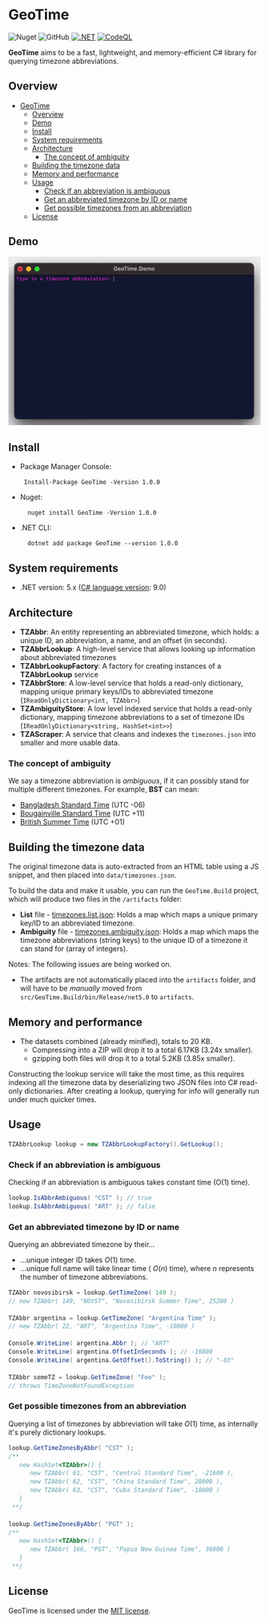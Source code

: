 # GeoTime
![Nuget](https://img.shields.io/nuget/v/GeoTime)
![GitHub](https://img.shields.io/github/license/neoncitylights/GeoTime)
[![.NET](https://github.com/neoncitylights/GeoTime/actions/workflows/dotnet.yml/badge.svg)](https://github.com/neoncitylights/GeoTime/actions/workflows/dotnet.yml)
[![CodeQL](https://github.com/neoncitylights/GeoTime/actions/workflows/codeql-analysis.yml/badge.svg)](https://github.com/neoncitylights/GeoTime/actions/workflows/codeql-analysis.yml)

**GeoTime** aims to be a fast, lightweight, and memory-efficient C# library for querying timezone abbreviations.

## Overview
- [GeoTime](#geotime)
  - [Overview](#overview)
  - [Demo](#demo)
  - [Install](#install)
  - [System requirements](#system-requirements)
  - [Architecture](#architecture)
    - [The concept of ambiguity](#the-concept-of-ambiguity)
  - [Building the timezone data](#building-the-timezone-data)
  - [Memory and performance](#memory-and-performance)
  - [Usage](#usage)
    - [Check if an abbreviation is ambiguous](#check-if-an-abbreviation-is-ambiguous)
    - [Get an abbreviated timezone by ID or name](#get-an-abbreviated-timezone-by-id-or-name)
    - [Get possible timezones from an abbreviation](#get-possible-timezones-from-an-abbreviation)
  - [License](#license)

## Demo
![GIF demonstrating the GeoTime library](assets/demo-recording.gif)

## Install
 * Package Manager Console:

        Install-Package GeoTime -Version 1.0.0

* Nuget:

        nuget install GeoTime -Version 1.0.0

* .NET CLI:

        dotnet add package GeoTime --version 1.0.0

## System requirements
 * .NET version: 5.x ([C# language version](https://docs.microsoft.com/en-us/dotnet/csharp/language-reference/configure-language-version#defaults): 9.0)

## Architecture
 - **TZAbbr**: An entity representing an abbreviated timezone, which holds: a unique ID, an abbreviation, a name, and an offset (in seconds).
 - **TZAbbrLookup**: A high-level service that allows looking up information about abbreviated timezones
 - **TZAbbrLookupFactory**: A factory for creating instances of a **TZAbbrLookup** service
 - **TZAbbrStore**: A low-level service that holds a read-only dictionary, mapping unique primary keys/IDs to abbreviated timezone (`IReadOnlyDictionary<int, TZAbbr>`)
 - **TZAmbiguityStore**: A low level indexed service that holds a read-only dictionary, mapping timezone abbreviations to a set of timezone IDs (`IReadOnlyDictionary<string, HashSet<int>>`)
 - **TZAScraper**: A service that cleans and indexes the `timezones.json` into smaller and more usable data.

### The concept of ambiguity
We say a timezone abbreviation is *ambiguous*, if it can possibly stand for multiple different timezones. For example, **BST** can mean:
 - [Bangladesh Standard Time](https://en.wikipedia.org/wiki/Bangladesh_Standard_Time) (UTC -06)
 - [Bougainville Standard Time](https://en.wikipedia.org/wiki/Bougainville_Standard_Time) (UTC +11)
 - [British Summer Time](https://en.wikipedia.org/wiki/British_Summer_Time) (UTC +01)

## Building the timezone data
The original timezone data is auto-extracted from an HTML table using a JS snippet, and then placed into `data/timezones.json`.

To build the data and make it usable, you can run the `GeoTime.Build` project, which will produce two files in the `/artifacts` folder:

 - **List** file - [timezones.list.json](artifacts/timezones.list.json): Holds a map which maps a unique primary key/ID to an abbreviated timezone.
 - **Ambiguity** file - [timezones.ambiguity.json](artifacts/timezones.list.json): Holds a map which maps the timezone abbreviations (string keys) to the unique ID of a timezone it can stand for (array of integers).

Notes:
The following issues are being worked on.
 - The artifacts are not automatically placed into the `artifacts` folder, and will have to be *manually* moved from `src/GeoTime.Build/bin/Release/net5.0` to `artifacts`.

## Memory and performance
 - The datasets combined (already minified), totals to 20 KB.
   - Compressing into a ZIP will drop it to a total 6.17KB (3.24x smaller).
   - gzipping both files will drop it to a total 5.2KB (3.85x smaller).

Constructing the lookup service will take the most time, as this requires indexing all the timezone data by deserializing two JSON files into C# read-only dictionaries. After creating a lookup, querying for info will generally run under much quicker times.

## Usage
```csharp
TZAbbrLookup lookup = new TZAbbrLookupFactory().GetLookup();
```

### Check if an abbreviation is ambiguous
Checking if an abbreviation is ambiguous takes constant time (O(1) time).

```csharp
lookup.IsAbbrAmbiguous( "CST" ); // true
lookup.IsAbbrAmbiguous( "ART" ); // false
```

### Get an abbreviated timezone by ID or name
Querying an abbreviated timezone by their...
  * ...unique integer ID takes $O(1)$ time.
  * ...unique full name will take linear time ( $O(n)$ time), where $n$ represents the number of timezone abbreviations.

```csharp
TZAbbr novosibirsk = lookup.GetTimeZone( 149 );
// new TZAbbr( 149, "NOVST", "Novosibirsk Summer Time", 25200 )

TZAbbr argentina = lookup.GetTimeZone( "Argentina Time" );
// new TZAbbr( 22, "ART", "Argentina Time", -10800 )

Console.WriteLine( argentina.Abbr ); // "ART"
Console.WriteLine( argentina.OffsetInSeconds ); // -10800
Console.WriteLine( argentina.GetOffset().ToString() ); // "-03"

TZAbbr someTZ = lookup.GetTimeZone( "Foo" );
// throws TimeZoneNotFoundException
```

### Get possible timezones from an abbreviation
Querying a list of timezones by abbreviation will take $O(1)$ time, as internally it's purely dictionary lookups.

```csharp
lookup.GetTimeZonesByAbbr( "CST" );
/**
   new HashSet<TZAbbr>() {
      new TZAbbr( 61, "CST", "Central Standard Time", -21600 ),
      new TZAbbr( 62, "CST", "China Standard Time", 28800 ),
      new TZAbbr( 63, "CST", "Cuba Standard Time", -18000 )
   }
 **/

lookup.GetTimeZonesByAbbr( "PGT" );
/**
   new HashSet<TZAbbr>() {
      new TZAbbr( 166, "PGT", "Papua New Guinea Time", 36000 )
   }
 **/
```

## License
GeoTime is licensed under the [MIT license](./LICENSE).
